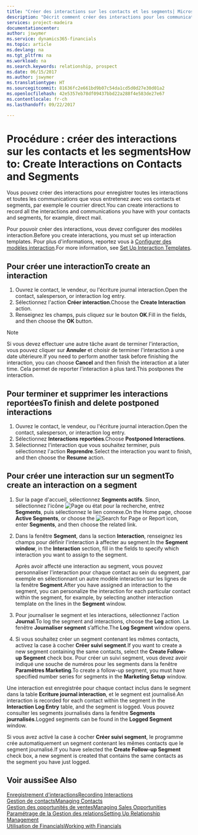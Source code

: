 ```yaml
---
title: "Créer des interactions sur les contacts et les segments| Microsoft Docs"
description: "Décrit comment créer des interactions pour les communications que vous avez avec vos contacts et segments dans Financials, par exemple le courrier direct."
services: project-madeira
documentationcenter: 
author: jswymer
ms.service: dynamics365-financials
ms.topic: article
ms.devlang: na
ms.tgt_pltfrm: na
ms.workload: na
ms.search.keywords: relationship, prospect
ms.date: 06/15/2017
ms.author: jswymer
ms.translationtype: HT
ms.sourcegitcommit: 81636fc2e661bd9b07c54da1cd5d0d27e30d01a2
ms.openlocfilehash: 42e5357eb78df09437bbd22a288f4e583de27e67
ms.contentlocale: fr-ch
ms.lasthandoff: 09/22/2017

---
```

# <a name="how-to-create-interactions-on-contacts-and-segments"></a><span data-ttu-id="ef572-103">Procédure : créer des interactions sur les contacts et les segments</span><span class="sxs-lookup"><span data-stu-id="ef572-103">How to: Create Interactions on Contacts and Segments</span></span>
<span data-ttu-id="ef572-104">Vous pouvez créer des interactions pour enregistrer toutes les interactions et toutes les communications que vous entretenez avec vos contacts et segments, par exemple le courrier direct.</span><span class="sxs-lookup"><span data-stu-id="ef572-104">You can create interactions to record all the interactions and communications you have with your contacts and segments, for example, direct mail.</span></span>

<span data-ttu-id="ef572-105">Pour pouvoir créer des interactions, vous devez configurer des modèles interaction.</span><span class="sxs-lookup"><span data-stu-id="ef572-105">Before you create interactions, you must set up interaction templates.</span></span> <span data-ttu-id="ef572-106">Pour plus d'informations, reportez vous à [Configurer des modèles interaction](marketing-interactions.md).</span><span class="sxs-lookup"><span data-stu-id="ef572-106">For more information, see  [Set Up Interaction Templates](marketing-interactions.md).</span></span>

## <a name="to-create-an-interaction"></a><span data-ttu-id="ef572-107">Pour créer une interaction</span><span class="sxs-lookup"><span data-stu-id="ef572-107">To create an interaction</span></span>
1. <span data-ttu-id="ef572-108">Ouvrez le contact, le vendeur, ou l'écriture journal interaction.</span><span class="sxs-lookup"><span data-stu-id="ef572-108">Open the contact, salesperson, or interaction log entry.</span></span>
2. <span data-ttu-id="ef572-109">Sélectionnez l'action **Créer interaction**.</span><span class="sxs-lookup"><span data-stu-id="ef572-109">Choose the **Create Interaction** action.</span></span>
3. <span data-ttu-id="ef572-110">Renseignez les champs, puis cliquez sur le bouton **OK**.</span><span class="sxs-lookup"><span data-stu-id="ef572-110">Fill in the fields, and then choose the **OK** button.</span></span>

> [!NOTE]  
>   <span data-ttu-id="ef572-111">Si vous devez effectuer une autre tâche avant de terminer l'interaction, vous pouvez cliquer sur **Annuler** et choisir de terminer l'interaction à une date ultérieure.</span><span class="sxs-lookup"><span data-stu-id="ef572-111">If you need to perform another task before finishing the interaction, you can choose **Cancel** and then finish the interaction at a later time.</span></span> <span data-ttu-id="ef572-112">Cela permet de reporter l'interaction à plus tard.</span><span class="sxs-lookup"><span data-stu-id="ef572-112">This postpones the interaction.</span></span>

## <a name="to-finish-and-delete-postponed-interactions"></a><span data-ttu-id="ef572-113">Pour terminer et supprimer les interactions reportées</span><span class="sxs-lookup"><span data-stu-id="ef572-113">To finish and delete postponed interactions</span></span>
1. <span data-ttu-id="ef572-114">Ouvrez le contact, le vendeur, ou l'écriture journal interaction.</span><span class="sxs-lookup"><span data-stu-id="ef572-114">Open the contact, salesperson, or interaction log entry.</span></span>
2. <span data-ttu-id="ef572-115">Sélectionnez **Interactions reportées**.</span><span class="sxs-lookup"><span data-stu-id="ef572-115">Choose **Postponed Interactions**.</span></span>
3. <span data-ttu-id="ef572-116">Sélectionnez l'interaction que vous souhaitez terminer, puis sélectionnez l'action **Reprendre**.</span><span class="sxs-lookup"><span data-stu-id="ef572-116">Select the interaction you want to finish, and then choose the **Resume** action.</span></span>

## <a name="to-create-an-interaction-on-a-segment"></a><span data-ttu-id="ef572-117">Pour créer une interaction sur un segment</span><span class="sxs-lookup"><span data-stu-id="ef572-117">To create an interaction on a segment</span></span>
1. <span data-ttu-id="ef572-118">Sur la page d'accueil, sélectionnez **Segments actifs**. Sinon, sélectionnez l'icône ![Page ou état pour la recherche](media/ui-search/search_small.png "Page ou état pour la recherche"), entrez **Segments**, puis sélectionnez le lien connexe.</span><span class="sxs-lookup"><span data-stu-id="ef572-118">On the Home page, choose **Active Segments**, or choose the ![Search for Page or Report](media/ui-search/search_small.png "Search for Page or Report icon") icon, enter **Segments**, and then choose the related link.</span></span>
2. <span data-ttu-id="ef572-119">Dans la fenêtre **Segment**, dans la section **Interaction**, renseignez les champs pour définir l'interaction à affecter au segment.</span><span class="sxs-lookup"><span data-stu-id="ef572-119">In the **Segment window**, in the **Interaction** section, fill in the fields to specify which interaction you want to assign to the segment.</span></span>

    <span data-ttu-id="ef572-120">Après avoir affecté une interaction au segment, vous pouvez personnaliser l'interaction pour chaque contact au sein du segment, par exemple en sélectionnant un autre modèle interaction sur les lignes de la fenêtre **Segment**.</span><span class="sxs-lookup"><span data-stu-id="ef572-120">After you have assigned an interaction to the segment, you can personalize the interaction for each particular contact within the segment, for example, by selecting another interaction template on the lines in the **Segment** window.</span></span>  
3. <span data-ttu-id="ef572-121">Pour journaliser le segment et les interactions, sélectionnez l'action **Journal**.</span><span class="sxs-lookup"><span data-stu-id="ef572-121">To log the segment and interactions, choose the **Log** action.</span></span> <span data-ttu-id="ef572-122">La fenêtre **Journaliser segment** s’affiche.</span><span class="sxs-lookup"><span data-stu-id="ef572-122">The **Log Segment** window opens.</span></span>
4. <span data-ttu-id="ef572-123">Si vous souhaitez créer un segment contenant les mêmes contacts, activez la case à cocher **Créer suivi segment**.</span><span class="sxs-lookup"><span data-stu-id="ef572-123">If you want to create a new segment containing the same contacts, select the **Create Follow-up Segment** check box.</span></span> <span data-ttu-id="ef572-124">Pour créer un suivi segment, vous devez avoir indiqué une souche de numéros pour les segments dans la fenêtre **Paramètres Marketing**.</span><span class="sxs-lookup"><span data-stu-id="ef572-124">To create a follow-up segment, you must have specified number series for segments in the **Marketing Setup** window.</span></span>

<span data-ttu-id="ef572-125">Une interaction est enregistrée pour chaque contact inclus dans le segment dans la table **Ecriture journal interaction**, et le segment est journalisé.</span><span class="sxs-lookup"><span data-stu-id="ef572-125">An interaction is recorded for each contact within the segment in the **Interaction Log Entry** table, and the segment is logged.</span></span> <span data-ttu-id="ef572-126">Vous pouvez consulter les segments journalisés dans la fenêtre **Segments journalisés**.</span><span class="sxs-lookup"><span data-stu-id="ef572-126">Logged segments can be found in the **Logged Segment** window.</span></span>

<span data-ttu-id="ef572-127">Si vous avez activé la case à cocher **Créer suivi segment**, le programme crée automatiquement un segment contenant les mêmes contacts que le segment journalisé.</span><span class="sxs-lookup"><span data-stu-id="ef572-127">If you have selected the **Create Follow-up Segment** check box, a new segment is created that contains the same contacts as the segment you have just logged.</span></span>

## <a name="see-also"></a><span data-ttu-id="ef572-128">Voir aussi</span><span class="sxs-lookup"><span data-stu-id="ef572-128">See Also</span></span>
[<span data-ttu-id="ef572-129">Enregistrement d'interactions</span><span class="sxs-lookup"><span data-stu-id="ef572-129">Recording Interactions</span></span>](marketing-interactions.md)  
[<span data-ttu-id="ef572-130">Gestion de contacts</span><span class="sxs-lookup"><span data-stu-id="ef572-130">Managing Contacts</span></span>](marketing-contacts.md)  
[<span data-ttu-id="ef572-131">Gestion des opportunités de ventes</span><span class="sxs-lookup"><span data-stu-id="ef572-131">Managing Sales Opportunities</span></span>](marketing-manage-sales-opportunities.md)  
[<span data-ttu-id="ef572-132">Paramétrage de la Gestion des relations</span><span class="sxs-lookup"><span data-stu-id="ef572-132">Setting Up Relationship Management</span></span>](marketing-setup-marketing.md)  
[<span data-ttu-id="ef572-133">Utilisation de Financials</span><span class="sxs-lookup"><span data-stu-id="ef572-133">Working with Financials</span></span>](ui-work-product.md)

